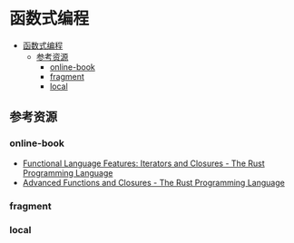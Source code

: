 # 函数式编程

<!--ts-->
* [函数式编程](#函数式编程)
   * [参考资源](#参考资源)
      * [online-book](#online-book)
      * [fragment](#fragment)
      * [local](#local)

<!-- Created by https://github.com/ekalinin/github-markdown-toc -->
<!-- Added by: runner, at: Sat Jul 16 09:37:02 UTC 2022 -->

<!--te-->

## 参考资源

### online-book

- [Functional Language Features: Iterators and Closures - The Rust Programming Language](https://doc.rust-lang.org/book/ch13-00-functional-features.html)
- [Advanced Functions and Closures - The Rust Programming Language](https://doc.rust-lang.org/book/ch19-05-advanced-functions-and-closures.html)

### fragment

### local
